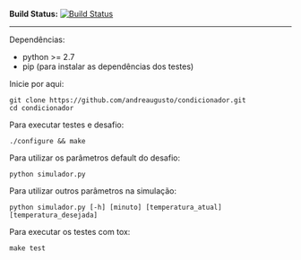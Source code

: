 **Build Status:** [![Build Status](https://drone.io/github.com/andreaugusto/condicionador/status.png)](https://drone.io/github.com/andreaugusto/condicionador/latest)

---

Dependências:
* python >= 2.7
* pip (para instalar as dependências dos testes)

Inicie por aqui:
```
git clone https://github.com/andreaugusto/condicionador.git
cd condicionador
```

Para executar testes e desafio:
```
./configure && make
```

Para utilizar os parâmetros default do desafio:
```
python simulador.py
```

Para utilizar outros parâmetros na simulação:
```
python simulador.py [-h] [minuto] [temperatura_atual] [temperatura_desejada]
```

Para executar os testes com tox:
```
make test
```

